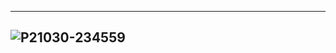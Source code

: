 
---
![P21030-234559](https://user-images.githubusercontent.com/73944969/198917895-47fa819f-7e8c-4a24-8ae1-0f69aeae5df1.jpg)
---
